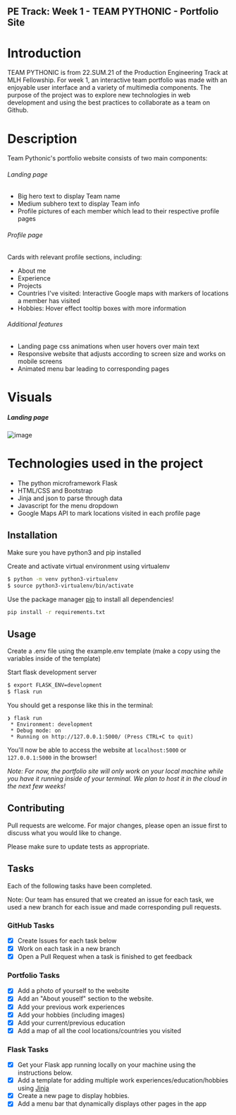 ## PE Track: Week 1 - TEAM PYTHONIC - Portfolio Site

# Introduction
TEAM PYTHONIC is from 22.SUM.21 of the Production Engineering Track at MLH Fellowship. For week 1, an interactive team portfolio was made with an enjoyable user interface and a variety of multimedia components. The purpose of the project was to explore new technologies in web development and using the best practices to collaborate as a team on Github.

# Description
Team Pythonic's portfolio website consists of two main components:
###### Landing page
- Big hero text to display Team name
- Medium subhero text to display Team info
- Profile pictures of each member which lead to their respective profile pages
###### Profile page
Cards with relevant profile sections, including:
- About me
- Experience
- Projects
- Countries I've visited: Interactive Google maps with markers of locations a member has visited
- Hobbies: Hover effect tooltip boxes with more information

###### Additional features
- Landing page css animations when user hovers over main text
- Responsive website that adjusts according to screen size and works on mobile screens
- Animated menu bar leading to corresponding pages

# Visuals
##### Landing page
![image](https://user-images.githubusercontent.com/68432655/171975341-1461f565-c145-4f11-a82a-af86d4897b87.png)

# Technologies used in the project
- The python microframework Flask
- HTML/CSS and Bootstrap
- Jinja and json to parse through data
- Javascript for the menu dropdown
- Google Maps API to mark locations visited in each profile page

## Installation

Make sure you have python3 and pip installed

Create and activate virtual environment using virtualenv
```bash
$ python -m venv python3-virtualenv
$ source python3-virtualenv/bin/activate
```

Use the package manager [pip](https://pip.pypa.io/en/stable/) to install all dependencies!

```bash
pip install -r requirements.txt
```

## Usage

Create a .env file using the example.env template (make a copy using the variables inside of the template)

Start flask development server
```bash
$ export FLASK_ENV=development
$ flask run
```

You should get a response like this in the terminal:
```
❯ flask run
 * Environment: development
 * Debug mode: on
 * Running on http://127.0.0.1:5000/ (Press CTRL+C to quit)
```

You'll now be able to access the website at `localhost:5000` or `127.0.0.1:5000` in the browser! 

*Note: For now, the portfolio site will only work on your local machine while you have it running inside of your terminal. We plan to host it in the cloud in the next few weeks!* 

## Contributing

Pull requests are welcome. For major changes, please open an issue first to discuss what you would like to change.

Please make sure to update tests as appropriate.

## Tasks
Each of the following tasks have been completed.

Note: Our team has ensured that we created an issue for each task, we used a new branch for each issue and made corresponding pull requests.

### GitHub Tasks
- [x] Create Issues for each task below
- [x] Work on each task in a new branch
- [x] Open a Pull Request when a task is finished to get feedback

### Portfolio Tasks
- [x] Add a photo of yourself to the website
- [x] Add an "About youself" section to the website.
- [x] Add your previous work experiences
- [x] Add your hobbies (including images)
- [x] Add your current/previous education
- [x] Add a map of all the cool locations/countries you visited

### Flask Tasks
- [x] Get your Flask app running locally on your machine using the instructions below.
- [x] Add a template for adding multiple work experiences/education/hobbies using [Jinja](https://jinja.palletsprojects.com/en/3.0.x/api/#basics)
- [x] Create a new page to display hobbies.
- [x] Add a menu bar that dynamically displays other pages in the app
